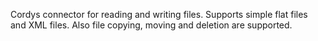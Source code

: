 Cordys connector for reading and writing files. Supports simple flat files and XML files. Also file copying, moving and deletion are supported.